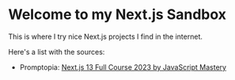 # Welcome to my Next.js Sandbox
This is where I try nice Next.js projects I find in the internet.

Here's a list with the sources:
* Promptopia: [Next.js 13 Full Course 2023 by JavaScript Mastery](https://www.youtube.com/watch?v=wm5gMKuwSYk)
